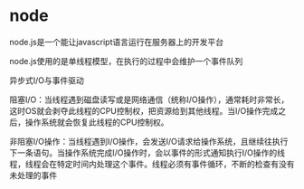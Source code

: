 # node

node.js是一个能让javascript语言运行在服务器上的开发平台

node.js使用的是单线程模型，在执行的过程中会维护一个事件队列

异步式I/O与事件驱动

阻塞I/O：当线程遇到磁盘读写或是网络通信（统称I/O操作），通常耗时非常长，这时OS就会剥夺此线程的CPU控制权，把资源给到其他线程。当I/O操作完成之后，操作系统就会恢复此线程的CPU控制权。

非阻塞I/O操作：当线程遇到I/O操作，会发送I/O请求给操作系统，且继续往执行下一条语句。当操作系统完成I/O操作时，会以事件的形式通知执行I/O操作的线程，线程会在特定时间内处理这个事件。线程必须有事件循环，不断的检查有没有未处理的事件
